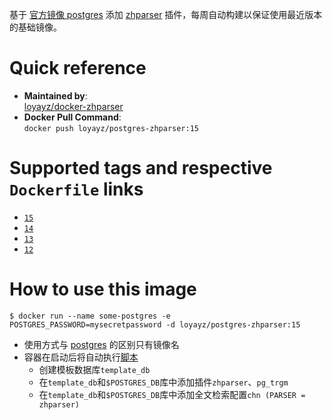 基于 [官方镜像 postgres](https://hub.docker.com/_/postgres) 添加 [zhparser](https://github.com/amutu/zhparser) 插件，每周自动构建以保证使用最近版本的基础镜像。

# Quick reference

-	**Maintained by**:  
	[loyayz/docker-zhparser](https://github.com/loyayz/docker-zhparser)
-	**Docker Pull Command**:  
        ```
        docker push loyayz/postgres-zhparser:15
        ```

# Supported tags and respective `Dockerfile` links

-	[`15`](https://github.com/loyayz/docker-zhparser/blob/master/15/Dockerfile)
-	[`14`](https://github.com/loyayz/docker-zhparser/blob/master/14/Dockerfile)
-	[`13`](https://github.com/loyayz/docker-zhparser/blob/master/13/Dockerfile)
-	[`12`](https://github.com/loyayz/docker-zhparser/blob/master/12/Dockerfile)

# How to use this image

```console
$ docker run --name some-postgres -e POSTGRES_PASSWORD=mysecretpassword -d loyayz/postgres-zhparser:15
```
- 使用方式与 [postgres](https://hub.docker.com/_/postgres) 的区别只有镜像名
- 容器在启动后将自动执行[脚本](https://github.com/loyayz/docker-zhparser/blob/master/15/load-extensions.sh)
  - 创建模板数据库`template_db`
  - 在`template_db`和`$POSTGRES_DB`库中添加插件`zhparser`、`pg_trgm`
  - 在`template_db`和`$POSTGRES_DB`库中添加全文检索配置`chn (PARSER = zhparser)`
